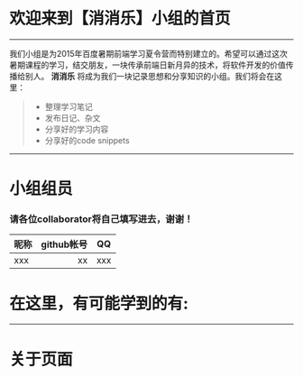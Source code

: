 # 欢迎来到【消消乐】小组的首页

------

我们小组是为2015年百度暑期前端学习夏令营而特别建立的。希望可以通过这次暑期课程的学习，结交朋友，一块传承前端日新月异的技术，将软件开发的价值传播给别人。 **消消乐** 将成为我们一块记录思想和分享知识的小组。我们将会在这里：


> * 整理学习笔记
> * 发布日记、杂文
> * 分享好的学习内容
> * 分享好的code snippets

------
# 小组组员

### 请各位collaborator将自己填写进去，谢谢！


| 昵称        |  github帐号  |  QQ  |
| --------   | -----:  | :----:  |
| xxx        |    xx    |  xxx  |
# 在这里，有可能学到的有:


----

# 关于页面



